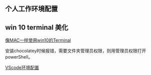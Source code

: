 ## 个人工作环境配置 



## win 10 terminal 美化

[像MAC一样使用win10的Terminal](https://www.jianshu.com/p/4b2b7074d9e2)

安装chocolatey时候报错，需要文件夹管理员权限，则用管理员权限打开powerShell。

[VScode环境配置](https://www.jianshu.com/p/34d6e5938fdc)